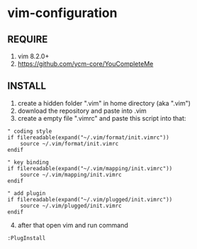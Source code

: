 # vim-configuration
## REQUIRE
1. vim 8.2.0+
2. https://github.com/ycm-core/YouCompleteMe
## INSTALL
1. create a hidden folder ".vim" in home directory (aka ".vim")
2. download the repository and paste into .vim 
3. create a empty file ".vimrc" and paste this script into that:
```
" coding style
if filereadable(expand("~/.vim/format/init.vimrc"))
    source ~/.vim/format/init.vimrc
endif

" key binding
if filereadable(expand("~/.vim/mapping/init.vimrc"))
    source ~/.vim/mapping/init.vimrc 
endif

" add plugin 
if filereadable(expand("~/.vim/plugged/init.vimrc"))
    source ~/.vim/plugged/init.vimrc
endif 
```
4. after that open vim and run command
```
:PlugInstall
```

